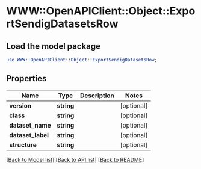 # WWW::OpenAPIClient::Object::ExportSendigDatasetsRow

## Load the model package
```perl
use WWW::OpenAPIClient::Object::ExportSendigDatasetsRow;
```

## Properties
Name | Type | Description | Notes
------------ | ------------- | ------------- | -------------
**version** | **string** |  | [optional] 
**class** | **string** |  | [optional] 
**dataset_name** | **string** |  | [optional] 
**dataset_label** | **string** |  | [optional] 
**structure** | **string** |  | [optional] 

[[Back to Model list]](../README.md#documentation-for-models) [[Back to API list]](../README.md#documentation-for-api-endpoints) [[Back to README]](../README.md)


